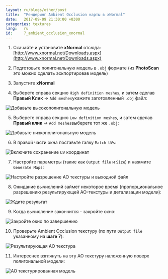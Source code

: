 ```yaml
---
layout: ru/blogs/other/post
title:  "Рендеринг Ambient Occlusion карты в xNormal"
date:   2017-09-09 21:30:00 +0300
categories: textures
lang:   ru
id:     7_ambient_occlusion_xnormal
---
```


1) Скачайте и установите **xNormal** отсюда: [http://www.xnormal.net/Downloads.aspx](http://www.xnormal.net/Downloads.aspx)

2) Подготовьте полигональную модель в ```.obj``` формате (из **PhotoScan** это можно сделать эскпортировав модель)

3) Запустите **xNormal**

4) Выберете справа секцию ```High ​​definition ​​meshes​```, и затем сделав **Правый Клик** -> ```Add ​​meshes​``` укажите заготовленный ```.obj``` файл:

![Добавьте высокополигональную модель](/static/2017/09/10/01_add_high_mesh.png)

5) Выберете справа секцию ```Low​ ​definition ​​meshes​```, и затем сделав **Правый клик** -> ```Add ​​meshes​``` выберете тот же ```.obj​```:

![Добавьте низкополигональную модель](/static/2017/09/10/02_1_add_low_mesh.png)

6) В правой части окна поставьте галку ```Match ​​UVs​```:

![Включите сохранение uv координат](/static/2017/09/10/02_2_enable_uv_keeping.png)

7) Настройте параметры (такие как ```Output ​​file``` и ```Size​```) и нажмите ```Generate​​ Maps​```:

![Настройте разрешение AO текстуры и выходной файл](/static/2017/09/10/03_backing_options.png)

8) Ожидание вычислений займет некоторое время (пропорциональное разрешению результирующей AO-текстуры и детализации модели):

![Ждите результат](/static/2017/09/10/04_wait_for_result.png)

9) Когда вычисление закончится - закройте окно:

![Закройте окно по завершению](/static/2017/09/10/05_finished.png)

10) Проверьте Ambient Occlusion текстуру (по пути ```Output ​​file​​``` указанному на **шаге ​​7​**):

![Результирующая AO текстура](/static/2017/09/10/06_ao_texture.jpg)

11) Интереснее взглянуть на эту AO текстуру наложенную поверх полигональной модели:

![AO текстурированная модель](/static/2017/09/10/07_ao_mesh.png)
